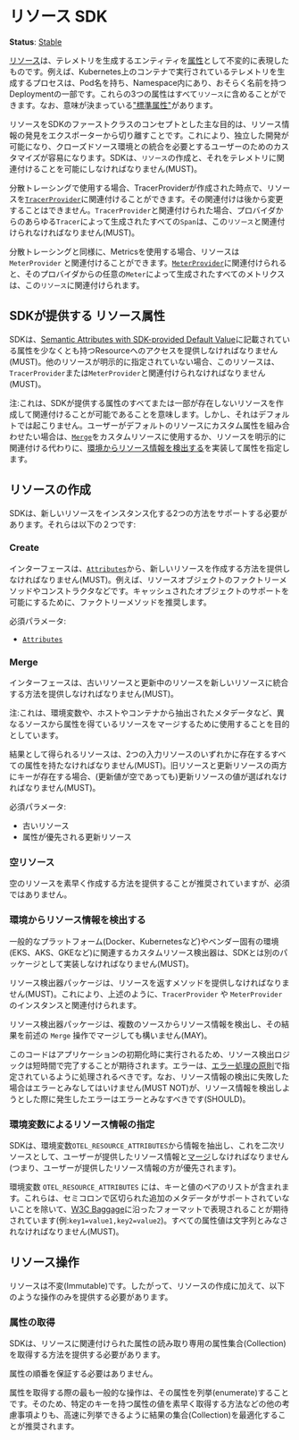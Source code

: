 <!--
# Resource SDK
-->

# リソース SDK

<!--
**Status**: [Stable](../document-status.md)
-->

**Status**: [Stable](../document-status.md)

<!--
A [Resource](../overview.md#resources) is an immutable representation of the entity producing
telemetry as [Attributes](../common/common.md#attributes).
For example, a process producing telemetry that is running in a
container on Kubernetes has a Pod name, it is in a namespace and possibly is
part of a Deployment which also has a name. All three of these attributes can be
included in the `Resource`. Note that there are certain
["standard attributes"](semantic_conventions/README.md) that have prescribed meanings.
-->

[リソース](../overview.md#resources)は、テレメトリを生成するエンティティを[属性](../common/common.md#attributes)として不変的に表現したものです。例えば、Kubernetes上のコンテナで実行されているテレメトリを生成するプロセスは、Pod名を持ち、Namespace内にあり、おそらく名前を持つDeploymentの一部です。これらの3つの属性はすべて`リソース`に含めることができます。なお、意味が決まっている["標準属性"](semantic_conventions/README.md)があります。

<!--
The primary purpose of resources as a first-class concept in the SDK is
decoupling of discovery of resource information from exporters. This allows for
independent development and easy customization for users that need to integrate
with closed source environments. The SDK MUST allow for creation of `Resources` and
for associating them with telemetry.
-->

リソースをSDKのファーストクラスのコンセプトとした主な目的は、リソース情報の発見をエクスポーターから切り離すことです。これにより、独立した開発が可能になり、クローズドソース環境との統合を必要とするユーザーのためのカスタマイズが容易になります。SDKは、`リソース`の作成と、それをテレメトリに関連付けることを可能にしなければなりません(MUST)。

<!--
When used with distributed tracing, a resource can be associated with the
[TracerProvider](../trace/api.md#tracerprovider) when the TracerProvider is created.
That association cannot be changed later.
When associated with a `TracerProvider`,
all `Span`s produced by any `Tracer` from the provider MUST be associated with this `Resource`.
-->

分散トレーシングで使用する場合、TracerProviderが作成された時点で、リソースを[`TracerProvider`](../trace/api.md#tracerprovider)に関連付けることができます。その関連付けは後から変更することはできません。`TracerProvider`と関連付けられた場合、プロバイダからのあらゆる`Tracer`によって生成されたすべての`Span`は、この`リソース`と関連付けられなければなりません(MUST)。

<!--
Analogous to distributed tracing, when used with metrics,
a resource can be associated with a `MeterProvider`.
When associated with a [`MeterProvider`](../metrics/api.md#meter-interface),
all metrics produced by any `Meter` from the provider will be
associated with this `Resource`.
-->

分散トレーシングと同様に、Metricsを使用する場合、リソースは `MeterProvider` と関連付けることができます。[`MeterProvider`](../metrics/api.md#meter-interface)に関連付けられると、そのプロバイダからの任意の`Meter`によって生成されたすべてのメトリクスは、この`リソース`に関連付けられます。

<!--
## SDK-provided resource attributes
-->

## SDKが提供する リソース属性

<!--
The SDK MUST provide access to a Resource with at least the attributes listed at
[Semantic Attributes with SDK-provided Default Value](semantic_conventions/README.md#semantic-attributes-with-sdk-provided-default-value).
This resource MUST be associated with a `TracerProvider` or `MeterProvider`
if another resource was not explicitly specified.
-->

SDKは、[Semantic Attributes with SDK-provided Default Value](semantic_conventions/README.md#semantic-attributes-with-sdk-provided-default-value)に記載されている属性を少なくとも持つResourceへのアクセスを提供しなければなりません(MUST)。他のリソースが明示的に指定されていない場合、このリソースは、`TracerProvider`または`MeterProvider`と関連付けられなければなりません(MUST)。

<!--
Note: This means that it is possible to create and associate a resource that
does not have all or any of the SDK-provided attributes present. However, that
does not happen by default. If a user wants to combine custom attributes with
the default resource, they can use [`Merge`](#merge) with their custom resource
or specify their attributes by implementing
[Custom resource detectors](#detecting-resource-information-from-the-environment)
instead of explicitly associating a resource.
-->

注:これは、SDKが提供する属性のすべてまたは一部が存在しないリソースを作成して関連付けることが可能であることを意味します。しかし、それはデフォルトでは起こりません。ユーザーがデフォルトのリソースにカスタム属性を組み合わせたい場合は、[`Merge`](#merge)をカスタムリソースに使用するか、リソースを明示的に関連付ける代わりに、[環境からリソース情報を検出する](#環境からリソース情報を検出する)を実装して属性を指定します。


<!--
## Resource creation
-->

## リソースの作成

<!--
The SDK must support two ways to instantiate new resources. Those are:
-->

SDKは、新しいリソースをインスタンス化する2つの方法をサポートする必要があります。それらは以下の２つです:


<!--
### Create
-->

### Create

<!--
The interface MUST provide a way to create a new resource, from [`Attributes`](../common/common.md#attributes).
Examples include a factory method or a constructor for a resource
object. A factory method is recommended to enable support for cached objects.
-->

インターフェースは、[`Attributes`](../common/common.md#attributes)から、新しいリソースを作成する方法を提供しなければなりません(MUST)。例えば、リソースオブジェクトのファクトリーメソッドやコンストラクタなどです。キャッシュされたオブジェクトのサポートを可能にするために、ファクトリーメソッドを推奨します。

<!--
Required parameters:
-->

必須パラメータ:

<!--
- [`Attributes`](../common/common.md#attributes)
-->

- [`Attributes`](../common/common.md#attributes)

<!--
### Merge
-->

### Merge

<!--
The interface MUST provide a way for an old resource and an
updating resource to be merged into a new resource.
-->

インターフェースは、古いリソースと更新中のリソースを新しいリソースに統合する方法を提供しなければなりません(MUST)。

<!--
Note: This is intended to be utilized for merging of resources whose attributes
come from different sources,
such as environment variables, or metadata extracted from the host or container.
-->

注:これは、環境変数や、ホストやコンテナから抽出されたメタデータなど、異なるソースから属性を得ているリソースをマージするために使用することを目的としています。

<!--
The resulting resource MUST have all attributes that are on any of the two input resources.
If a key exists on both the old and updating resource, the value of the updating
resource MUST be picked (even if the updated value is empty).
-->

結果として得られるリソースは、2つの入力リソースのいずれかに存在するすべての属性を持たなければなりません(MUST)。旧リソースと更新リソースの両方にキーが存在する場合、(更新値が空であっても)更新リソースの値が選ばれなければなりません(MUST)。

<!--
Required parameters:
-->

必須パラメータ:

<!--
- the old resource
- the updating resource whose attributes take precedence
-->

- 古いリソース
- 属性が優先される更新リソース

<!--
### The empty resource
-->

### 空リソース

<!--
It is recommended, but not required, to provide a way to quickly create an empty
resource.
-->

空のリソースを素早く作成する方法を提供することが推奨されていますが、必須ではありません。

<!--
### Detecting resource information from the environment
-->

### 環境からリソース情報を検出する

<!--
Custom resource detectors related to generic platforms (e.g. Docker, Kubernetes)
or vendor specific environments (e.g. EKS, AKS, GKE) MUST be implemented as
packages separate from the SDK.
-->

一般的なプラットフォーム(Docker、Kubernetesなど)やベンダー固有の環境(EKS、AKS、GKEなど)に関連するカスタムリソース検出器は、SDKとは別のパッケージとして実装しなければなりません(MUST)。

<!--
Resource detector packages MUST provide a method that returns a resource. This
can then be associated with `TracerProvider` or `MeterProvider` instances as
described above.
-->

リソース検出器パッケージは、リソースを返すメソッドを提供しなければなりません(MUST)。これにより、上述のように、`TracerProvider` や `MeterProvider` のインスタンスと関連付けられます。

<!--
Resource detector packages MAY detect resource information from multiple
possible sources and merge the result using the `Merge` operation described
above.
-->

リソース検出器パッケージは、複数のソースからリソース情報を検出し、その結果を前述の `Merge` 操作でマージしても構いません(MAY)。

<!--
Resource detection logic is expected to complete quickly since this code will be
run during application initialization. Errors should be handled as specified in
the [Error Handling
principles](../error-handling.md#basic-error-handling-principles). Note the
failure to detect any resource information MUST NOT be considered an error,
whereas an error that occurs during an attempt to detect resource information
SHOULD be considered an error.
-->

このコードはアプリケーションの初期化時に実行されるため、リソース検出ロジックは短時間で完了することが期待されます。エラーは、[エラー処理の原則](../error-handling.md#basic-error-handling-principles)で指定されているように処理されるべきです。なお、リソース情報の検出に失敗した場合はエラーとみなしてはいけません(MUST NOT)が、リソース情報を検出しようとした際に発生したエラーはエラーとみなすべきです(SHOULD)。

<!--
### Specifying resource information via an environment variable
-->

### 環境変数によるリソース情報の指定

<!--
The SDK MUST extract information from the `OTEL_RESOURCE_ATTRIBUTES` environment
variable and [merge](#merge) this, as the secondary resource, with any resource
information provided by the user, i.e. the user provided resource information
has higher priority.
-->

SDKは、環境変数`OTEL_RESOURCE_ATTRIBUTES`から情報を抽出し、これを二次リソースとして、ユーザーが提供したリソース情報と[マージ](#merge)しなければなりません(つまり、ユーザーが提供したリソース情報の方が優先されます)。

<!--
The `OTEL_RESOURCE_ATTRIBUTES` environment variable will contain of a list of
key value pairs, and these are expected to be represented in a format matching
to the [W3C Baggage](https://github.com/w3c/baggage/blob/fdc7a5c4f4a31ba2a36717541055e551c2b032e4/baggage/HTTP_HEADER_FORMAT.md#header-content),
except that additional semi-colon delimited metadata is not supported, i.e.:
`key1=value1,key2=value2`. All attribute values MUST be considered strings.
-->

環境変数 `OTEL_RESOURCE_ATTRIBUTES` には、キーと値のペアのリストが含まれます。これらは、セミコロンで区切られた追加のメタデータがサポートされていないことを除いて、[W3C Baggage](https://github.com/w3c/baggage/blob/fdc7a5c4f4a31ba2a36717541055e551c2b032e4/baggage/HTTP_HEADER_FORMAT.md#header-content)に沿ったフォーマットで表現されることが期待されています(例:`key1=value1,key2=value2`)。すべての属性値は文字列とみなされなければなりません(MUST)。

<!--
## Resource operations
-->

## リソース操作

<!--
Resources are immutable. Thus, in addition to resource creation,
only the following operations should be provided:
-->

リソースは不変(Immutable)です。したがって、リソースの作成に加えて、以下のような操作のみを提供する必要があります。

<!--
### Retrieve attributes
-->

### 属性の取得

<!--
The SDK should provide a way to retrieve a read only collection of attributes
associated with a resource.
-->

SDKは、リソースに関連付けられた属性の読み取り専用の属性集合(Collection)を取得する方法を提供する必要があります。

<!--
There is no need to guarantee the order of the attributes.
-->

属性の順番を保証する必要はありません。

<!--
The most common operation when retrieving attributes is to enumerate over them. As
such, it is recommended to optimize the resulting collection for fast
enumeration over other considerations such as a way to quickly retrieve a value
for a attribute with a specific key.
-->

属性を取得する際の最も一般的な操作は、その属性を列挙(enumerate)することです。そのため、特定のキーを持つ属性の値を素早く取得する方法などの他の考慮事項よりも、高速に列挙できるように結果の集合(Collection)を最適化することが推奨されます。

